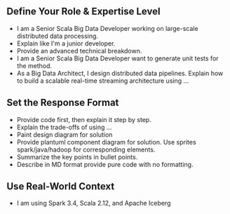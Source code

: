 ## Define Your Role & Expertise Level

- I am a Senior Scala Big Data Developer working on large-scale distributed data processing.
- Explain like I'm a junior developer.
- Provide an advanced technical breakdown.
- I am a Senior Scala Big Data Developer want to generate unit tests for the method.
- As a Big Data Architect, I design distributed data pipelines. Explain how to build a scalable real-time streaming architecture using ...

## Set the Response Format

- Provide code first, then explain it step by step.
- Explain the trade-offs of using ...
- Paint design diagram for solution
- Provide plantuml component diagram for solution. Use sprites spark/java/hadoop for corresponding elements.
- Summarize the key points in bullet points.
- Describe in MD format provide pure code with no formatting.

## Use Real-World Context
- I am using Spark 3.4, Scala 2.12, and Apache Iceberg


